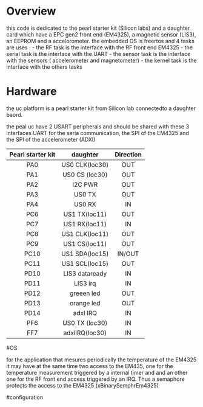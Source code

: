 # Overview
this code is dedicated to the pearl starter kit (Silicon labs) and a daughter card which have a EPC gen2 front end (EM4325), a magnetic sensor (LIS3), an EEPROM and a accelorometer.
the embedded OS is freertos and 4 tasks are uses :
	- the RF task is the interface with the RF front end EM4325
	- the serial task is the interface with the UART
	- the sensor task is the interface with the sensors ( accelerometer and magnetometer)
	- the kernel task is the interface with the others tasks

# Hardware

the uc platform is a pearl starter kit from Silicon lab connectedto a daughter baord.

the peal uc have 2 USART peripherals and should be shared with these 3 interfaces UART for the seria communication, the SPI of the EM4325 and the SPI of the accelerometer (ADXl)

| Pearl starter kit	| daughter	  	| Direction |
|:-----------------:|:-------------:|:---------:|
| 		PA0    		| US0 CLK(loc30)|    OUT    |
| 		PA1    		| US0 CS (loc30)|    OUT    |
| 		PA2    		| I2C PWR     	|    OUT    |
| 		PA3    		| US0 TX      	|    OUT    |
| 		PA4    		| US0 RX      	|    IN     |
| 		PC6    		| US1 TX(loc11) |    OUT    |
| 		PC7    		| US1 RX(loc11) |    IN     |
| 		PC8    		| US1 CLK(loc11)|    OUT    |
| 		PC9    		| US1 CS(loc11) |    OUT    |
| 		PC10   		| US1 SDA(loc15)|    IN/OUT |
| 		PC11   		| US1 SCL(loc15)|    OUT    |
| 		PD10   		| LIS3 dataready|    IN	    |
| 		PD11   		| LIS3 irq		|    IN	    |
| 		PD12   		| greeen led	|    OUT	|
| 		PD13   		| orange led	|    OUT	|
| 		PD14   		| adxl IRQ		|    IN		|
| 		PF6   		| US0 TX (loc30)|    IN		|
| 		FF7   		| adxlIRQ(loc30)|    IN		|

#OS

for the application that mesures periodically the temperature of the EM4325 it may have at the same time two access to the EM435, one for the temperature measurement triggered by a internal timer and and an other one for the RF front end access triggered by an IRQ. Thus a semaphore protects the access to the EM4325 (xBinarySemphrEm4325)


#configuration

